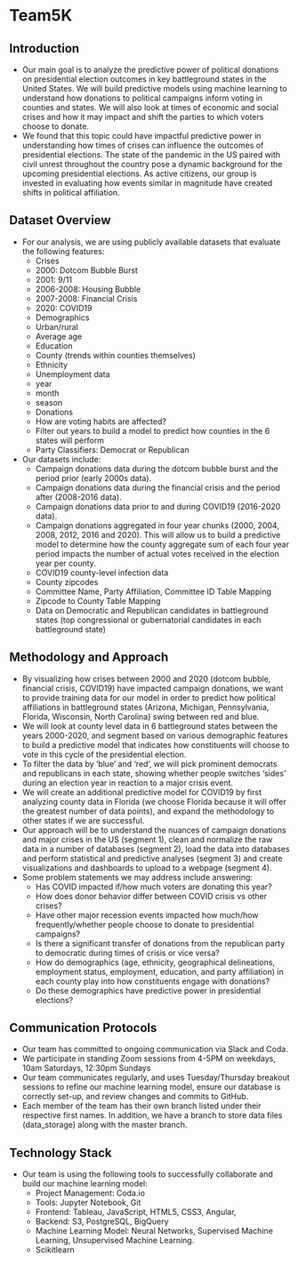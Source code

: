 # Team5K
## Introduction
  * Our main goal is to analyze the predictive power of political donations on presidential election outcomes in key battleground states in the United States. We will build predictive models using machine learning to understand how donations to political campaigns inform voting in counties and states. We will also look at times of economic and social crises and how it may impact and shift the parties to which voters choose to donate.
  * We found that this topic could have impactful predictive power in understanding how times of crises can influence the outcomes of presidential elections. The state of the pandemic in the US paired with civil unrest throughout the country pose a dynamic background for the upcoming presidential elections. As active citizens, our group is invested in evaluating how events similar in magnitude have created shifts in political affiliation.

## Dataset Overview
* For our analysis, we are using publicly available datasets that evaluate the following features:
   * Crises
    * 2000: Dotcom Bubble Burst
    * 2001: 9/11
    * 2006-2008: Housing Bubble
    * 2007-2008: Financial Crisis
    * 2020: COVID19
   * Demographics
    * Urban/rural
    * Average age
    * Education
    * County (trends within counties themselves)
    * Ethnicity
   * Unemployment data
    * year
    * month
    * season
   * Donations
    * How are voting habits are affected?
    * Filter out years to build a model to predict how counties in the 6 states will perform
   * Party Classifiers: Democrat or Republican
* Our datasets include:
   * Campaign donations data during the dotcom bubble burst and the period prior (early 2000s data).
   * Campaign donations data during the financial crisis and the period after (2008-2016 data).
   * Campaign donations data prior to and during COVID19 (2016-2020 data).
   * Campaign donations aggregated in four year chunks (2000, 2004, 2008, 2012, 2016 and 2020). This will allow us to build a predictive model to determine how the county aggregate sum of each four year period impacts the number of actual votes received in the election year per county.
   * COVID19 county-level infection data
   * County zipcodes
   * Committee Name, Party Affiliation, Committee ID Table Mapping
   * Zipcode to County Table Mapping
   * Data on Democratic and Republican candidates in battleground states (top congressional or gubernatorial candidates in each battleground state)
    
## Methodology and Approach
  * By visualizing how crises between 2000 and 2020 (dotcom bubble, financial crisis, COVID19) have impacted campaign donations, we want to provide training data for our model in order to predict how political affiliations in battleground states (Arizona, Michigan, Pennsylvania, Florida, Wisconsin, North Carolina) swing between red and blue.
  * We will look at county level data in 6 battleground states between the years 2000-2020, and segment based on various demographic features to build a predictive model that indicates how constituents will choose to vote in this cycle of the presidential election.
  * To filter the data by ‘blue’ and ‘red’, we will pick prominent democrats and republicans in each state, showing whether people switches ‘sides’ during an election year in reaction to a major crisis event.
  * We will create an additional predictive model for COVID19 by first analyzing county data in Florida (we choose Florida because it will offer the greatest number of data points), and expand the methodology to other states if we are successful.
  * Our approach will be to understand the nuances of campaign donations and major crises in the US (segment 1), clean and normalize the raw data in a number of databases (segment 2), load the data into databases and perform statistical and predictive analyses (segment 3) and create visualizations and dashboards to upload to a webpage (segment 4).
  * Some problem statements we may address include answering:
    * Has COVID impacted if/how much voters are donating this year?
    * How does donor behavior differ between COVID crisis vs other crises?
    * Have other major recession events impacted how much/how frequently/whether people choose to donate to presidential campaigns?
    * Is there a significant transfer of donations from the republican party to democratic during times of crisis or vice versa?
    * How do demographics (age, ethnicity, geographical delineations, employment status, employment, education, and party affiliation) in each county play into how constituents engage with donations?
    * Do these demographics have predictive power in presidential elections?

## Communication Protocols
  * Our team has committed to ongoing communication via Slack and Coda.
  * We participate in standing Zoom sessions from 4-5PM on weekdays, 10am Saturdays, 12:30pm Sundays
  * Our team communicates regularly, and uses Tuesday/Thursday breakout sessions to refine our machine learning model, ensure our database is correctly set-up, and review changes and commits to GitHub.
  * Each member of the team has their own branch listed under their respective first names. In addition, we have a branch to store data files (data_storage) along with the master branch.

## Technology Stack
  * Our team is using the following tools to successfully collaborate and build our machine learning model:
    * Project Management: Coda.io
    * Tools: Jupyter Notebook, Git
    * Frontend: Tableau, JavaScript, HTML5, CSS3, Angular, 
    * Backend: S3, PostgreSQL, BigQuery
    * Machine Learning Model: Neural Networks, Supervised Machine Learning, Unsupervised Machine Learning.
    * Scikitlearn 
